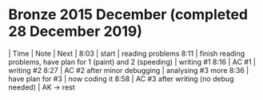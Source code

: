 # Bronze 2015 December (completed 28 December 2019)
| Time | Note | Next |
8:03 | start | reading problems
8:11 | finish reading problems, have plan for 1 (paint) and 2 (speeding) | writing #1
8:16 | AC #1 | writing #2
8:27 | AC #2 after minor debugging | analysing #3 more
8:36 | have plan for #3 | now coding it
8:58 | AC #3 after writing (no debug needed) | AK -> rest
